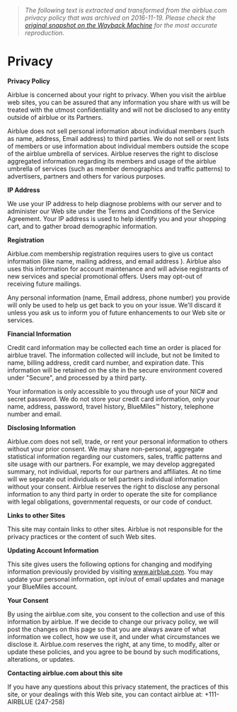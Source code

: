 > *The following text is extracted and transformed from the airblue.com privacy policy that was archived on 2016-11-19. Please check the [original snapshot on the Wayback Machine](https://web.archive.org/web/20161119000439id_/http%3A//www.airblue.com/corp/privacy) for the most accurate reproduction.*

# Privacy

**Privacy Policy**

Airblue is concerned about your right to privacy. When you visit the airblue web sites, you can be assured that any information you share with us will be treated with the utmost confidentiality and will not be disclosed to any entity outside of airblue or its Partners. 

Airblue does not sell personal information about individual members (such as name, address, Email address) to third parties. We do not sell or rent lists of members or use information about individual members outside the scope of the airblue umbrella of services. Airblue reserves the right to disclose aggregated information regarding its members and usage of the airblue umbrella of services (such as member demographics and traffic patterns) to advertisers, partners and others for various purposes.

  
**IP Address**

We use your IP address to help diagnose problems with our server and to administer our Web site under the Terms and Conditions of the Service Agreement. Your IP address is used to help identify you and your shopping cart, and to gather broad demographic information.

  
**Registration**

Airblue.com membership registration requires users to give us contact information (like name, mailing address, and email address ). Airblue also uses this information for account maintenance and will advise registrants of new services and special promotional offers. Users may opt-out of receiving future mailings.

Any personal information (name, Email address, phone number) you provide will only be used to help us get back to you on your issue. We'll discard it unless you ask us to inform you of future enhancements to our Web site or services.

  
**Financial Information**

Credit card information may be collected each time an order is placed for airblue travel. The information collected will include, but not be limited to name, billing address, credit card number, and expiration date. This information will be retained on the site in the secure environment covered under "Secure", and processed by a third party.

Your information is only accessible to you through use of your NIC# and secret password. We do not store your credit card information, only your name, address, password, travel history, BlueMiles™ history, telephone number and email.

  
**Disclosing Information**

Airblue.com does not sell, trade, or rent your personal information to others without your prior consent. We may share non-personal, aggregate statistical information regarding our customers, sales, traffic patterns and site usage with our partners. For example, we may develop aggregated summary, not individual, reports for our partners and affiliates. At no time will we separate out individuals or tell partners individual information without your consent. Airblue reserves the right to disclose any personal information to any third party in order to operate the site for compliance with legal obligations, governmental requests, or our code of conduct.

  
**Links to other Sites**

This site may contain links to other sites. Airblue is not responsible for the privacy practices or the content of such Web sites.

  
**Updating Account Information**

This site gives users the following options for changing and modifying information previously provided by visiting www.airblue.com. You may update your personal information, opt in/out of email updates and manage your BlueMiles account.

  
**Your Consent**

By using the airblue.com site, you consent to the collection and use of this information by airblue. If we decide to change our privacy policy, we will post the changes on this page so that you are always aware of what information we collect, how we use it, and under what circumstances we disclose it. Airblue.com reserves the right, at any time, to modify, alter or update these policies, and you agree to be bound by such modifications, alterations, or updates.

  
**Contacting airblue.com about this site**

If you have any questions about this privacy statement, the practices of this site, or your dealings with this Web site, you can contact airblue at: +111-AIRBLUE (247-258)
